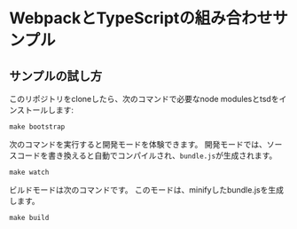 # WebpackとTypeScriptの組み合わせサンプル

## サンプルの試し方

このリポジトリをcloneしたら、次のコマンドで必要なnode modulesとtsdをインストールします:

```
make bootstrap
```

次のコマンドを実行すると開発モードを体験できます。
開発モードでは、ソースコードを書き換えると自動でコンパイルされ、`bundle.js`が生成されます。

```
make watch
```

ビルドモードは次のコマンドです。
このモードは、minifyしたbundle.jsを生成します。

```
make build
```
